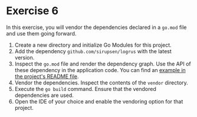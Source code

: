 # Exercise 6

In this exercise, you will vendor the dependencies declared in a `go.mod` file and use them going forward.

1. Create a new directory and initialize Go Modules for this project.
2. Add the dependency `github.com/sirupsen/logrus` with the latest version.
3. Inspect the `go.mod` file and render the dependency graph. Use the API of these dependency in the application code. You can find an [example in the project's README file](https://github.com/sirupsen/logrus/blob/master/README.md#example).
4. Vendor the dependencies. Inspect the contents of the `vendor` directory.
5. Execute the `go build` command. Ensure that the vendored dependencies are used.
6. Open the IDE of your choice and enable the vendoring option for that project.